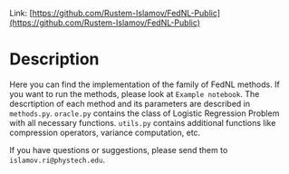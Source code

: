 
Link: [https://github.com/Rustem-Islamov/FedNL-Public](https://github.com/Rustem-Islamov/FedNL-Public)

# Description

Here you can find the implementation of the family of FedNL methods. If you want to run the methods, please look at `Example notebook`. The descrtiption of each method and its parameters are described in `methods.py`. `oracle.py` contains the class of Logistic Regression Problem with all necessary functions. `utils.py` contains additional functions like compression operators, variance computation, etc. 

If you have questions or suggestions, please send them to `islamov.ri@phystech.edu`.
